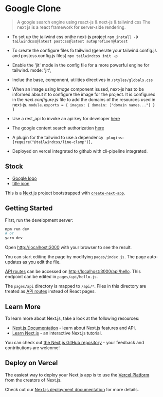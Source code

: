 # Google Clone

> A google search engine using react-js & next-js & tailwind css
> The next js is a react framework for server-side rendering.

- To set up the tailwind css onthe next-js project
  `npm install -D tailwindcss@latest postcss@latest autoprefixer@latest`
- To create the configure files fo tailwind (generate your tailwind.config.js and postcss.config.js files)
  `npx tailwindcss init -p`
- Enable the 'jit' mode in the config file for a more powerful engine for tailwind.
  mode: 'jit',
- Inclue the base, component, utilities directives in `/styles/globals.css`

- When an image using _Image_ component isused, next-js has to be informed about it to configure the image for the project. It is configured in the _next.configure.js_ file to add the domains of the resources used in next-js.
  `module.exports = { images: { domain: ["domain names..."] } } `

- Use a rest_api to invoke an api key for developer [here](https://developers.google.com/custom-search/v1/using_rest)
- The google content search authorization [here](https://cse.google.com/cse/create/new)

- A plugin for the tailwind to use a dependency
  ` plugins: [require("@tailwindcss/line-clamp")],`

- Deployed on vercel integrated to github with cli-pipeline integrated.

## Stock

- [Google logo](https://www.google.co.in/images/branding/googlelogo/1x/googlelogo_color_272x92dp.png)
- [title icon](https://www.favicon.cc/?action=icon&file_id=960348)

This is a [Next.js](https://nextjs.org/) project bootstrapped with [`create-next-app`](https://github.com/vercel/next.js/tree/canary/packages/create-next-app).

## Getting Started

First, run the development server:

```bash
npm run dev
# or
yarn dev
```

Open [http://localhost:3000](http://localhost:3000) with your browser to see the result.

You can start editing the page by modifying `pages/index.js`. The page auto-updates as you edit the file.

[API routes](https://nextjs.org/docs/api-routes/introduction) can be accessed on [http://localhost:3000/api/hello](http://localhost:3000/api/hello). This endpoint can be edited in `pages/api/hello.js`.

The `pages/api` directory is mapped to `/api/*`. Files in this directory are treated as [API routes](https://nextjs.org/docs/api-routes/introduction) instead of React pages.

## Learn More

To learn more about Next.js, take a look at the following resources:

- [Next.js Documentation](https://nextjs.org/docs) - learn about Next.js features and API.
- [Learn Next.js](https://nextjs.org/learn) - an interactive Next.js tutorial.

You can check out [the Next.js GitHub repository](https://github.com/vercel/next.js/) - your feedback and contributions are welcome!

## Deploy on Vercel

The easiest way to deploy your Next.js app is to use the [Vercel Platform](https://vercel.com/new?utm_medium=default-template&filter=next.js&utm_source=create-next-app&utm_campaign=create-next-app-readme) from the creators of Next.js.

Check out our [Next.js deployment documentation](https://nextjs.org/docs/deployment) for more details.
